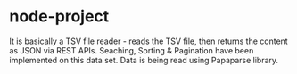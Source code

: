 # node-project
It is basically a TSV file reader - reads the TSV file, then returns the content as JSON via REST APIs. Seaching, Sorting & Pagination have been implemented on this data set. Data is being read using Papaparse library.
